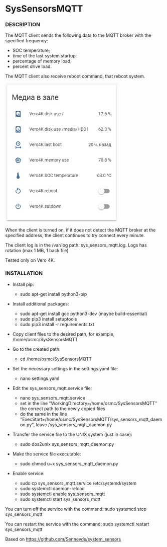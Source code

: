 <h1>SysSensorsMQTT</h1>
<h3>DESCRIPTION</h3>

The MQTT client sends the following data to the MQTT broker with the specified frequency:

* SOC temperature;
* time of the last system startup;
* percentage of memory load;
* percent drive load.

The MQTT client also receive reboot command, that reboot system. 

![lovelace card](/images/image1.png)

When the client is turned on, if it does not detect the MQTT broker at the specified address,
the client continues to try connect every minute.

The client log is in the /var/log path: sys_sensors_mqtt.log. Logs has rotation (max 1 MB, 1 back file)

Tested only on Vero 4K.

<h3>INSTALLATION</h3>

* Install pip:
  * sudo apt-get install python3-pip

* Install additional packages:
  * sudo apt-get install gcc python3-dev (maybe build-essential)
  * sudo pip3 install setuptools
  * sudo pip3 install -r requirements.txt

* Copy client files to the desired path, for example, /home/osmc/SysSensorsMQTT
* Go to the created path:
  * cd /home/osmc/SysSensorsMQTT
* Set the necessary settings in the settings.yaml file:
  * nano settings.yaml
  
* Edit the sys_sensors_mqtt.service file:
  * nano sys_sensors_mqtt.service
  * set in the line "WorkingDirectory=/home/osmc/SysSensorsMQTT" the correct path to the newly copied files
  * do the same in the line "ExecStart=/home/osmc/SysSensorsMQTT/sys_sensors_mqtt_daemon.py", leave /sys_sensors_mqtt_daemon.py

* Transfer the service file to the UNIX system (just in case):
  * sudo dos2unix sys_sensors_mqtt_daemon.py

* Make the service file executable:
  * sudo chmod u+x sys_sensors_mqtt_daemon.py

* Enable service:
  * sudo cp sys_sensors_mqtt.service /etc/systemd/system
  * sudo systemctl daemon-reload
  * sudo systemctl enable sys_sensors_mqtt
  * sudo systemctl start sys_sensors_mqtt

You can turn off the service with the command: sudo systemctl stop sys_sensors_mqtt

You can restart the service with the command: sudo systemctl restart sys_sensors_mqtt

Based on https://github.com/Sennevds/system_sensors
